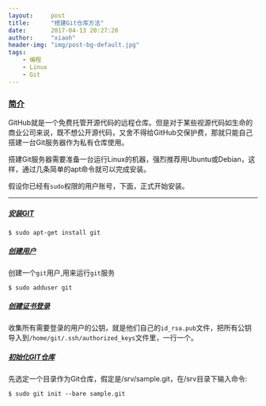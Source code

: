 ```yaml
---
layout:     post
title:      "搭建Git仓库方法"
date:       2017-04-13 20:27:20
author:     "xiaoh"
header-img: "img/post-bg-default.jpg"
tags:
    - 编程
    - Linux
    - Git
---
```


### [简介](#summary)

GitHub就是一个免费托管开源代码的远程仓库。但是对于某些视源代码如生命的商业公司来说，既不想公开源代码，又舍不得给GitHub交保护费，那就只能自己搭建一台Git服务器作为私有仓库使用。

搭建Git服务器需要准备一台运行Linux的机器，强烈推荐用Ubuntu或Debian，这样，通过几条简单的apt命令就可以完成安装。

假设你已经有`sudo`权限的用户账号，下面，正式开始安装。

---

##### [安装GIT](#install)

```shell
$ sudo apt-get install git
```

##### [创建用户](#adduser)

创建一个`git`用户,用来运行`git`服务

```shell
$ sudo adduser git
```

##### [创建证书登录](#authorized)

收集所有需要登录的用户的公钥，就是他们自己的`id_rsa.pub`文件，把所有公钥导入到`/home/git/.ssh/authorized_keys`文件里，一行一个。

##### [初始化GIT仓库](#init)

先选定一个目录作为Git仓库，假定是/srv/sample.git，在/srv目录下输入命令:

```shell
$ sudo git init --bare sample.git
